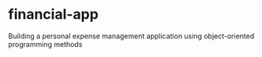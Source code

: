 # financial-app
Building a personal expense management application using object-oriented programming methods
